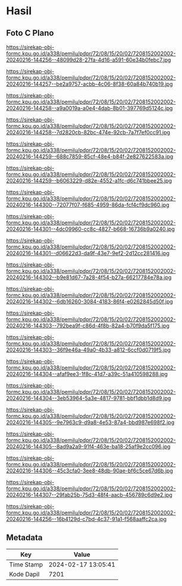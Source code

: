 # Hasil

## Foto C Plano

https://sirekap-obj-formc.kpu.go.id/a338/pemilu/pdpr/72/08/15/20/02/7208152002002-20240216-144256--48099d28-27fa-4d16-a591-60e34b0febc7.jpg

https://sirekap-obj-formc.kpu.go.id/a338/pemilu/pdpr/72/08/15/20/02/7208152002002-20240216-144257--be2a9757-acbb-4c06-8f38-60a84b740b19.jpg

https://sirekap-obj-formc.kpu.go.id/a338/pemilu/pdpr/72/08/15/20/02/7208152002002-20240216-144258--a9a0019a-a0e4-4dab-8b01-397769d5124c.jpg

https://sirekap-obj-formc.kpu.go.id/a338/pemilu/pdpr/72/08/15/20/02/7208152002002-20240216-144258--7d2820cb-82bc-474e-92cb-7a7f7ef0cc91.jpg

https://sirekap-obj-formc.kpu.go.id/a338/pemilu/pdpr/72/08/15/20/02/7208152002002-20240216-144259--688c7859-85cf-48e4-b84f-2e827622583a.jpg

https://sirekap-obj-formc.kpu.go.id/a338/pemilu/pdpr/72/08/15/20/02/7208152002002-20240216-144259--b6063229-d82e-4552-a1fc-d6c741bbee25.jpg

https://sirekap-obj-formc.kpu.go.id/a338/pemilu/pdpr/72/08/15/20/02/7208152002002-20240216-144300--72077f07-f685-4959-86da-fcf4cf9dc960.jpg

https://sirekap-obj-formc.kpu.go.id/a338/pemilu/pdpr/72/08/15/20/02/7208152002002-20240216-144301--4dc09960-cc8c-4827-b668-16736b9a0240.jpg

https://sirekap-obj-formc.kpu.go.id/a338/pemilu/pdpr/72/08/15/20/02/7208152002002-20240216-144301--d06622d3-da9f-43e7-9ef2-2d12cc281416.jpg

https://sirekap-obj-formc.kpu.go.id/a338/pemilu/pdpr/72/08/15/20/02/7208152002002-20240216-144302--b9e81d67-7a28-4f54-b27a-66217784e78a.jpg

https://sirekap-obj-formc.kpu.go.id/a338/pemilu/pdpr/72/08/15/20/02/7208152002002-20240216-144302--6db16260-3084-4183-86f4-e0262845d50f.jpg

https://sirekap-obj-formc.kpu.go.id/a338/pemilu/pdpr/72/08/15/20/02/7208152002002-20240216-144303--792bea9f-c86d-4f8b-82a4-b70f9da5f175.jpg

https://sirekap-obj-formc.kpu.go.id/a338/pemilu/pdpr/72/08/15/20/02/7208152002002-20240216-144303--36f9e46a-49a0-4b33-a812-6ccf0d0719f5.jpg

https://sirekap-obj-formc.kpu.go.id/a338/pemilu/pdpr/72/08/15/20/02/7208152002002-20240216-144304--afaf9ee3-1f8c-41d7-a39c-51a410598288.jpg

https://sirekap-obj-formc.kpu.go.id/a338/pemilu/pdpr/72/08/15/20/02/7208152002002-20240216-144304--3eb53964-5a3e-4817-9781-bbf1dbb1d8d9.jpg

https://sirekap-obj-formc.kpu.go.id/a338/pemilu/pdpr/72/08/15/20/02/7208152002002-20240216-144305--9e7963c9-d9a8-4e53-87a4-bbd987e698f2.jpg

https://sirekap-obj-formc.kpu.go.id/a338/pemilu/pdpr/72/08/15/20/02/7208152002002-20240216-144305--8ad9a2a9-91f4-463e-ba18-25af9e2cc096.jpg

https://sirekap-obj-formc.kpu.go.id/a338/pemilu/pdpr/72/08/15/20/02/7208152002002-20240216-144306--45c3cfa0-3ee8-48db-90ae-bf6c5ce67d6b.jpg

https://sirekap-obj-formc.kpu.go.id/a338/pemilu/pdpr/72/08/15/20/02/7208152002002-20240216-144307--29fab25b-75d3-48f4-aacb-456789c6d9e2.jpg

https://sirekap-obj-formc.kpu.go.id/a338/pemilu/pdpr/72/08/15/20/02/7208152002002-20240216-144256--16b4129d-c7bd-4c37-91a1-f568aaffc2ca.jpg


## Metadata

| Key        | Value               |
| ---------- | ------------------- |
| Time Stamp | 2024-02-17 13:05:41 |
| Kode Dapil | 7201                |



